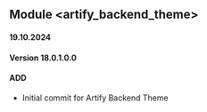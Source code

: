 ## Module <artify_backend_theme>

#### 19.10.2024

#### Version 18.0.1.0.0
#### ADD
- Initial commit for Artify Backend Theme

